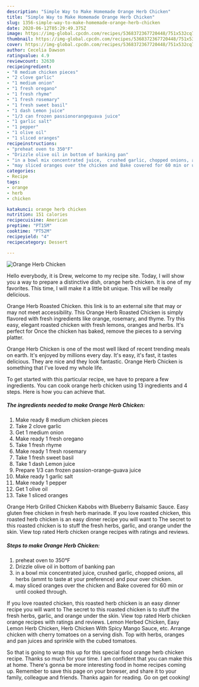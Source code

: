 ```yaml
---
description: "Simple Way to Make Homemade Orange Herb Chicken"
title: "Simple Way to Make Homemade Orange Herb Chicken"
slug: 1356-simple-way-to-make-homemade-orange-herb-chicken
date: 2020-06-12T05:29:49.375Z
image: https://img-global.cpcdn.com/recipes/5368372367720448/751x532cq70/orange-herb-chicken-recipe-main-photo.jpg
thumbnail: https://img-global.cpcdn.com/recipes/5368372367720448/751x532cq70/orange-herb-chicken-recipe-main-photo.jpg
cover: https://img-global.cpcdn.com/recipes/5368372367720448/751x532cq70/orange-herb-chicken-recipe-main-photo.jpg
author: Cecelia Dawson
ratingvalue: 4.9
reviewcount: 32630
recipeingredient:
- "8 medium chicken pieces"
- "2 clove garlic"
- "1 medium onion"
- "1 fresh oregano"
- "1 fresh rhyme"
- "1 fresh rosemary"
- "1 fresh sweet basil"
- "1 dash Lemon juice"
- "1/3 can frozen passionorangeguava juice"
- "1 garlic salt"
- "1 pepper"
- "1 olive oil"
- "1 sliced oranges"
recipeinstructions:
- "preheat oven to 350°F"
- "Drizzle olive oil in bottom of banking pan"
- "in a bowl mix concentrated juice,  crushed garlic, chopped onions, all herbs (ammt to taste at your preference) and pour over chicken."
- "may sliced oranges over the chicken and Bake covered for 60 min or until cooked through."
categories:
- Recipe
tags:
- orange
- herb
- chicken

katakunci: orange herb chicken 
nutrition: 151 calories
recipecuisine: American
preptime: "PT15M"
cooktime: "PT52M"
recipeyield: "4"
recipecategory: Dessert

---
```



![Orange Herb Chicken](https://img-global.cpcdn.com/recipes/5368372367720448/751x532cq70/orange-herb-chicken-recipe-main-photo.jpg)

Hello everybody, it is Drew, welcome to my recipe site. Today, I will show you a way to prepare a distinctive dish, orange herb chicken. It is one of my favorites. This time, I will make it a little bit unique. This will be really delicious.

Orange Herb Roasted Chicken. this link is to an external site that may or may not meet accessibility. This Orange Herb Roasted Chicken is simply flavored with fresh ingredients like orange, rosemary, and thyme. Try this easy, elegant roasted chicken with fresh lemons, oranges and herbs. It&#39;s perfect for Once the chicken has baked, remove the pieces to a serving platter.

Orange Herb Chicken is one of the most well liked of recent trending meals on earth. It's enjoyed by millions every day. It's easy, it's fast, it tastes delicious. They are nice and they look fantastic. Orange Herb Chicken is something that I've loved my whole life.


To get started with this particular recipe, we have to prepare a few ingredients. You can cook orange herb chicken using 13 ingredients and 4 steps. Here is how you can achieve that.

<!--inarticleads1-->

##### The ingredients needed to make Orange Herb Chicken:

1. Make ready 8 medium chicken pieces
1. Take 2 clove garlic
1. Get 1 medium onion
1. Make ready 1 fresh oregano
1. Take 1 fresh rhyme
1. Make ready 1 fresh rosemary
1. Take 1 fresh sweet basil
1. Take 1 dash Lemon juice
1. Prepare 1/3 can frozen passion-orange-guava juice
1. Make ready 1 garlic salt
1. Make ready 1 pepper
1. Get 1 olive oil
1. Take 1 sliced oranges


Orange Herb Grilled Chicken Kabobs with Blueberry Balsamic Sauce. Easy gluten free chicken in fresh herb marinade. If you love roasted chicken, this roasted herb chicken is an easy dinner recipe you will want to The secret to this roasted chicken is to stuff the fresh herbs, garlic, and orange under the skin. View top rated Herb chicken orange recipes with ratings and reviews. 

<!--inarticleads2-->

##### Steps to make Orange Herb Chicken:

1. preheat oven to 350°F
1. Drizzle olive oil in bottom of banking pan
1. in a bowl mix concentrated juice,  crushed garlic, chopped onions, all herbs (ammt to taste at your preference) and pour over chicken.
1. may sliced oranges over the chicken and Bake covered for 60 min or until cooked through.


If you love roasted chicken, this roasted herb chicken is an easy dinner recipe you will want to The secret to this roasted chicken is to stuff the fresh herbs, garlic, and orange under the skin. View top rated Herb chicken orange recipes with ratings and reviews. Lemon Herbed Chicken, Easy Lemon Herb Chicken, Herb Chicken With Spicy Mango Sauce, etc. Arrange chicken with cherry tomatoes on a serving dish. Top with herbs, oranges and pan juices and sprinkle with the cubed tomatoes. 

So that is going to wrap this up for this special food orange herb chicken recipe. Thanks so much for your time. I am confident that you can make this at home. There's gonna be more interesting food in home recipes coming up. Remember to save this page on your browser, and share it to your family, colleague and friends. Thanks again for reading. Go on get cooking!
